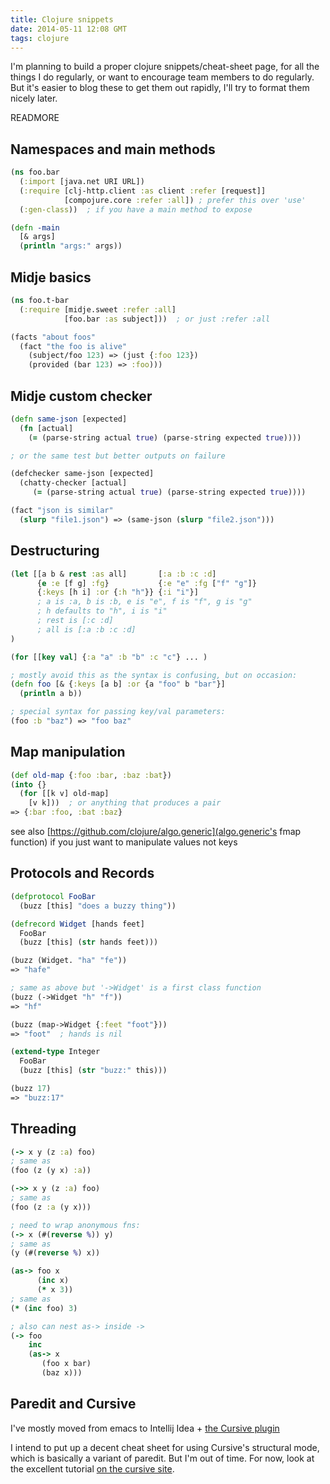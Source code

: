 ```yaml
---
title: Clojure snippets
date: 2014-05-11 12:08 GMT
tags: clojure
---
```


I'm planning to build a proper clojure snippets/cheat-sheet page, for all the things I do regularly, or want to encourage team members to do regularly.  But it's easier to blog these to get them out rapidly, I'll try to format them nicely later.

READMORE

## Namespaces and main methods

~~~clojure
(ns foo.bar
  (:import [java.net URI URL])
  (:require [clj-http.client :as client :refer [request]]
            [compojure.core :refer :all]) ; prefer this over 'use'
  (:gen-class))  ; if you have a main method to expose

(defn -main
  [& args]
  (println "args:" args))
~~~

## Midje basics

~~~clojure
(ns foo.t-bar
  (:require [midje.sweet :refer :all]
            [foo.bar :as subject]))  ; or just :refer :all

(facts "about foos"
  (fact "the foo is alive"
    (subject/foo 123) => (just {:foo 123})
    (provided (bar 123) => :foo)))
~~~

## Midje custom checker

~~~clojure
(defn same-json [expected]
  (fn [actual]
    (= (parse-string actual true) (parse-string expected true))))

; or the same test but better outputs on failure

(defchecker same-json [expected]
  (chatty-checker [actual]
     (= (parse-string actual true) (parse-string expected true))))

(fact "json is similar"
  (slurp "file1.json") => (same-json (slurp "file2.json")))
~~~

## Destructuring

~~~clojure
(let [[a b & rest :as all]       [:a :b :c :d]
      {e :e [f g] :fg}           {:e "e" :fg ["f" "g"]}
      {:keys [h i] :or {:h "h"}} {:i "i"}]
      ; a is :a, b is :b, e is "e", f is "f", g is "g"
      ; h defaults to "h", i is "i"
      ; rest is [:c :d]
      ; all is [:a :b :c :d]
)

(for [[key val] {:a "a" :b "b" :c "c"} ... )

; mostly avoid this as the syntax is confusing, but on occasion:
(defn foo [& {:keys [a b] :or {a "foo" b "bar"}]
  (println a b))

; special syntax for passing key/val parameters:
(foo :b "baz") => "foo baz"
~~~

## Map manipulation

~~~clojure
(def old-map {:foo :bar, :baz :bat})
(into {}
  (for [[k v] old-map]
    [v k]))  ; or anything that produces a pair
=> {:bar :foo, :bat :baz}
~~~

see also [https://github.com/clojure/algo.generic](algo.generic's fmap function) if you just want to manipulate values not keys

## Protocols and Records

~~~clojure
(defprotocol FooBar
  (buzz [this] "does a buzzy thing"))

(defrecord Widget [hands feet]
  FooBar
  (buzz [this] (str hands feet)))

(buzz (Widget. "ha" "fe"))
=> "hafe"

; same as above but '->Widget' is a first class function
(buzz (->Widget "h" "f"))
=> "hf"

(buzz (map->Widget {:feet "foot"}))
=> "foot"  ; hands is nil

(extend-type Integer
  FooBar
  (buzz [this] (str "buzz:" this)))

(buzz 17)
=> "buzz:17"
~~~

## Threading

~~~clojure
(-> x y (z :a) foo)
; same as
(foo (z (y x) :a))

(->> x y (z :a) foo)
; same as
(foo (z :a (y x)))

; need to wrap anonymous fns:
(-> x (#(reverse %)) y)
; same as
(y (#(reverse %) x))

(as-> foo x
      (inc x)
      (* x 3))
; same as
(* (inc foo) 3)

; also can nest as-> inside ->
(-> foo
    inc
    (as-> x
       (foo x bar)
       (baz x)))
~~~

## Paredit and Cursive

I've mostly moved from emacs to Intellij Idea + [the Cursive plugin](https://cursiveclojure.com/)

I intend to put up a decent cheat sheet for using Cursive's structural mode, which is basically a variant of paredit.  But I'm out of time.  For now, look at the excellent tutorial [on the cursive site](https://cursiveclojure.com/userguide/paredit.html).
